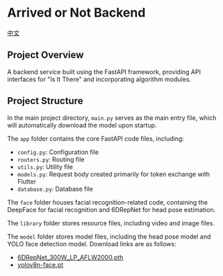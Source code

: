 # Arrived or Not Backend

[中文](https://github.com/sakura0224/Arrived-or-Not-Backend/README_cn.md)

## Project Overview

A backend service built using the FastAPI framework, providing API interfaces for "Is It There" and incorporating algorithm modules.

## Project Structure

In the main project directory, `main.py` serves as the main entry file, which will automatically download the model upon startup.

The `app` folder contains the core FastAPI code files, including:

- `config.py`: Configuration file
- `routers.py`: Routing file
- `utils.py`: Utility file
- `models.py`: Request body created primarily for token exchange with Flutter
- `database.py`: Database file

The `face` folder houses facial recognition-related code, containing the DeepFace for facial recognition and 6DRepNet for head pose estimation.

The `library` folder stores resource files, including video and image files.

The `model` folder stores model files, including the head pose model and YOLO face detection model. Download links are as follows:

- [6DRepNet_300W_LP_AFLW2000.pth](https://drive.google.com/drive/folders/1V1pCV0BEW3mD-B9MogGrz_P91UhTtuE_)
- [yolov8n-face.pt](https://drive.google.com/drive/folders/1V1pCV0BEW3mD-B9MogGrz_P91UhTtuE_)
